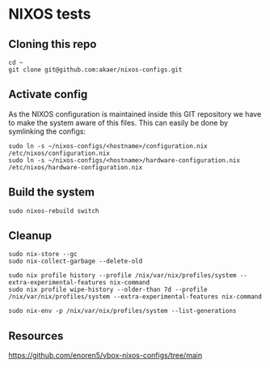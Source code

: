 # NIXOS tests

## Cloning this repo

```
cd ~
git clone git@github.com:akaer/nixos-configs.git
```

## Activate config

As the NIXOS configuration is maintained inside this GIT repository we have to make the system aware of this files.
This can easily be done by symlinking the configs:

```
sudo ln -s ~/nixos-configs/<hostname>/configuration.nix /etc/nixos/configuration.nix
sudo ln -s ~/nixos-configs/<hostname>/hardware-configuration.nix /etc/nixos/hardware-configuration.nix
```

## Build the system

```
sudo nixos-rebuild switch
```

## Cleanup

```
sudo nix-store --gc
sudo nix-collect-garbage --delete-old

sudo nix profile history --profile /nix/var/nix/profiles/system --extra-experimental-features nix-command
sudo nix profile wipe-history --older-than 7d --profile /nix/var/nix/profiles/system --extra-experimental-features nix-command

sudo nix-env -p /nix/var/nix/profiles/system --list-generations
```

## Resources

https://github.com/enoren5/vbox-nixos-configs/tree/main
